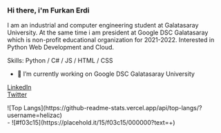### Hi there, i'm Furkan Erdi

I am an industrial and computer engineering student at Galatasaray University. At the same time i am president at Google DSC Galatasaray which is non-profit educational organization for 2021-2022. Interested in Python Web Development and Cloud.

Skills: Python / C# / JS / HTML / CSS

- 🔭 I’m currently working on Google DSC Galatasaray University


[LinkedIn](https://www.linkedin.com/in/furkanerdi/)
<br>
[Twitter](https://twitter.com/erdthebard)
<br>

<div class="inactiveLink">
   ![Top Langs](https://github-readme-stats.vercel.app/api/top-langs/?username=helizac)
</div>
- ![#f03c15](https://placehold.it/15/f03c15/000000?text=+)
